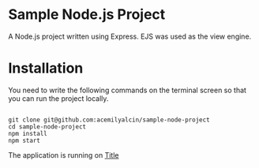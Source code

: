 # Sample Node.js Project

A Node.js project written using Express. EJS was used as the view engine.

# Installation

You need to write the following commands on the terminal screen so that you can run the project locally.

<code>
git clone git@github.com:acemilyalcin/sample-node-project
cd sample-node-project
npm install
npm start
</code>

The application is running on [Title](localhost:3000)